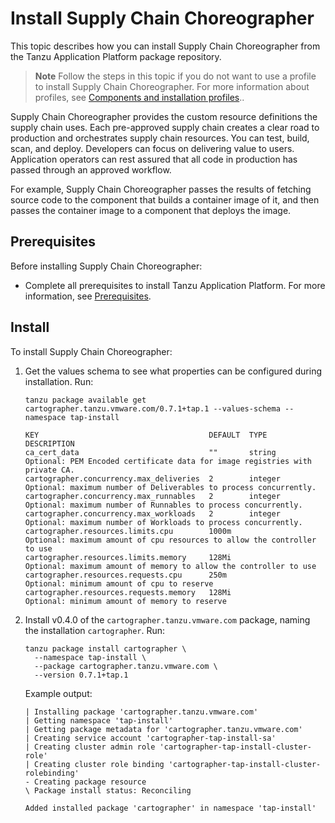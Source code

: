 # Install Supply Chain Choreographer

This topic describes how you can install Supply Chain Choreographer
from the Tanzu Application Platform package repository.

> **Note** Follow the steps in this topic if you do not want to use a profile to install Supply Chain Choreographer. For more information about profiles, see [Components and installation profiles](../about-package-profiles.hbs.md)..

Supply Chain Choreographer provides the custom resource definitions the supply chain uses.
Each pre-approved supply chain creates a clear road to production and orchestrates supply chain resources. You can test, build, scan, and deploy. Developers can focus on delivering value to
users. Application operators can rest assured that all code in production has passed
through an approved workflow.

For example, Supply Chain Choreographer passes the results of fetching source code to the component
that builds a container image of it, and then passes the container image
to a component that deploys the image.

## <a id='scc-prereqs'></a>Prerequisites

Before installing Supply Chain Choreographer:

- Complete all prerequisites to install Tanzu Application Platform. For more information, see [Prerequisites](../prerequisites.md).

## <a id='scc-install'></a> Install

To install Supply Chain Choreographer:

1. Get the values schema to see what properties can be configured during installation. Run:

    ```console
    tanzu package available get cartographer.tanzu.vmware.com/0.7.1+tap.1 --values-schema --namespace tap-install

    KEY                                      DEFAULT  TYPE     DESCRIPTION
    ca_cert_data                             ""       string   Optional: PEM Encoded certificate data for image registries with private CA.
    cartographer.concurrency.max_deliveries  2        integer  Optional: maximum number of Deliverables to process concurrently.
    cartographer.concurrency.max_runnables   2        integer  Optional: maximum number of Runnables to process concurrently.
    cartographer.concurrency.max_workloads   2        integer  Optional: maximum number of Workloads to process concurrently.
    cartographer.resources.limits.cpu        1000m             Optional: maximum amount of cpu resources to allow the controller to use
    cartographer.resources.limits.memory     128Mi             Optional: maximum amount of memory to allow the controller to use
    cartographer.resources.requests.cpu      250m              Optional: minimum amount of cpu to reserve
    cartographer.resources.requests.memory   128Mi             Optional: minimum amount of memory to reserve
    ```

1. Install v0.4.0 of the `cartographer.tanzu.vmware.com` package, naming the installation `cartographer`. Run:

    ```console
    tanzu package install cartographer \
      --namespace tap-install \
      --package cartographer.tanzu.vmware.com \
      --version 0.7.1+tap.1
    ```

    Example output:

    ```console
    | Installing package 'cartographer.tanzu.vmware.com'
    | Getting namespace 'tap-install'
    | Getting package metadata for 'cartographer.tanzu.vmware.com'
    | Creating service account 'cartographer-tap-install-sa'
    | Creating cluster admin role 'cartographer-tap-install-cluster-role'
    | Creating cluster role binding 'cartographer-tap-install-cluster-rolebinding'
    - Creating package resource
    \ Package install status: Reconciling

    Added installed package 'cartographer' in namespace 'tap-install'
    ```
